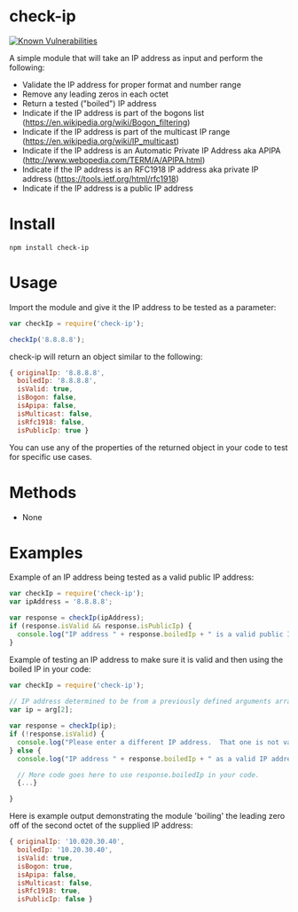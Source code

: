 check-ip 
========
[![Known Vulnerabilities](https://snyk.io/test/github/johnnymastin/check-ip/badge.svg)](https://snyk.io/test/github/johnnymastin/check-ip)

A simple module that will take an IP address as input and perform the following:
 - Validate the IP address for proper format and number range
 - Remove any leading zeros in each octet 
 - Return a tested ("boiled") IP address
 - Indicate if the IP address is part of the bogons list (https://en.wikipedia.org/wiki/Bogon_filtering)
 - Indicate if the IP address is part of the multicast IP range (https://en.wikipedia.org/wiki/IP_multicast)
 - Indicate if the IP address is an Automatic Private IP Address aka APIPA (http://www.webopedia.com/TERM/A/APIPA.html)
 - Indicate if the IP address is an RFC1918 IP address aka private IP address (https://tools.ietf.org/html/rfc1918)
 - Indicate if the IP address is a public IP address


Install
=======
`npm install check-ip`

Usage
=====
Import the module and give it the IP address to be tested as a parameter:
```javascript
var checkIp = require('check-ip');

checkIp('8.8.8.8');
```
check-ip will return an object similar to the following:
```javascript
{ originalIp: '8.8.8.8',
  boiledIp: '8.8.8.8',
  isValid: true,
  isBogon: false,
  isApipa: false,
  isMulticast: false,
  isRfc1918: false,
  isPublicIp: true }
  ```

You can use any of the properties of the returned object in your code to test for specific use cases.


Methods
=======
- None

Examples
========
Example of an IP address being tested as a valid public IP address:
```javascript
var checkIp = require('check-ip');
var ipAddress = '8.8.8.8';

var response = checkIp(ipAddress);
if (response.isValid && response.isPublicIp) {
  console.log("IP address " + response.boiledIp + " is a valid public IP.");
}
```
Example of testing an IP address to make sure it is valid and then using the boiled IP in your code:
```javascript
var checkIp = require('check-ip');
    
// IP address determined to be from a previously defined arguments array elsewhere.
var ip = arg[2];

var response = checkIp(ip);
if (!response.isValid) {
  console.log("Please enter a different IP address.  That one is not valid.");
} else {
  console.log("IP address " + response.boiledIp + " as a valid IP address.");

  // More code goes here to use response.boiledIp in your code.
  {...}

}
```

 Here is example output demonstrating the module 'boiling' the leading zero off of the second octet of the supplied IP address:
```javascript
{ originalIp: '10.020.30.40',
  boiledIp: '10.20.30.40',
  isValid: true,
  isBogon: true,
  isApipa: false,
  isMulticast: false,
  isRfc1918: true,
  isPublicIp: false }
```
